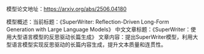 模型论文地址：https://arxiv.org/abs/2506.04180

模型概述：当前标题：《SuperWriter: Reflection-Driven Long-Form Generation with Large Language Models》
中文文章标题：《SuperWriter：使用大型语言模型的反思驱动长篇生成》
文章内容：提出SuperWriter模型，利用大型语言模型实现反思驱动的长篇内容生成，提升文本质量和连贯性。
